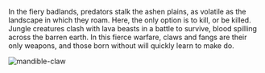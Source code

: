 In the fiery badlands, predators stalk the ashen plains, as volatile as the landscape in which they roam. Here, the only option is to kill, or be killed. Jungle creatures clash with lava beasts in a battle to survive, blood spilling across the barren earth. In this fierce warfare, claws and fangs are their only weapons, and those born without will quickly learn to make do.

<img src="https://d2hl7maqck52px.cloudfront.net/weapons/mandible-claw.webp" alt="mandible-claw" class="center">
